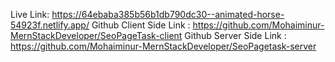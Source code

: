 Live Link: https://64ebaba385b56b1db790dc30--animated-horse-54923f.netlify.app/
Github Client Side Link : https://github.com/Mohaiminur-MernStackDeveloper/SeoPageTask-client
Github Server Side Link : https://github.com/Mohaiminur-MernStackDeveloper/SeoPagetask-server